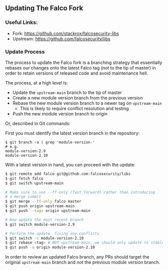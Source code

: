 ## Updating The Falco Fork

### Useful Links:

- Fork: https://github.com/stackrox/falcosecurity-libs
- Upstream: https://github.com/falcosecurity/libs

### Update Process

The process to update the Falco fork is a branching strategy that essentially
rebases our changes onto the latest Falco tag (not to the tip of master) in
order to retain versions of released code and avoid maintenance hell.

The process, at a high level is:

- Update the `upstream-main` branch to the tip of master
- Create a new module version branch from the previous version
- Rebase the new module version branch to a newer tag on `upstream-main`
    - This is likely to require conflict resolution and testing
- Push the new module version branch to origin

Or, described in Git commands:

First you must identify the latest version branch in the repository:

```
$ git branch -a | grep 'module-version-'
# e.g.
module-version-2.9
module-version-2.10
```

With a latest version in hand, you can proceed with the update:

```sh
$ git remote add falco git@github.com:falcosecurity/libs
$ git fetch falco
$ git switch upstream-main

# Make sure to use --ff-only (fast forward) rather than introducing
# a merge commit
$ git merge --ff-only falco master
$ git push origin upstream-main
$ git push --tags origin upstream-main

# Now update the most recent branch
$ git switch module-version-2.9

# Perform the update, fixing any conflicts
$ git switch -c module-version-2.10
$ git rebase <tag> # NOT upstream-main, we should only update to stable tags
$ git push -u origin module-version-2.10
```

In order to review an updated Falco branch, any PRs should target the original
`upstream-main` branch and _not_ the previous module version branch.
